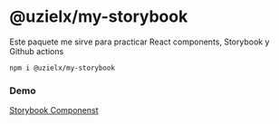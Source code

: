 # @uzielx/my-storybook

Este paquete me sirve para practicar React components, Storybook y Github actions

```
npm i @uzielx/my-storybook
```
### Demo
[Storybook Componenst](https://uziel100.github.io/storybok-example/?path=/story/example-introduction--page)